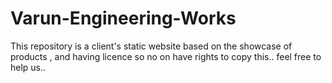# Varun-Engineering-Works
This repository is a client's static website based on the showcase of products , and having licence so no on have rights to copy this..  feel free to help us..
